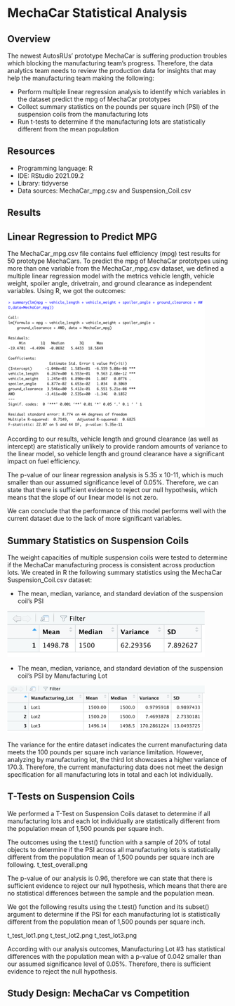 # MechaCar Statistical Analysis

## Overview
The newest AutosRUs’ prototype MechaCar is suffering production troubles which blocking the manufacturing team’s progress. Therefore, the data analytics team needs to review the production data for insights that may help the manufacturing team making the following:
  - Perform multiple linear regression analysis to identify which variables in the dataset predict the mpg of MechaCar prototypes
  - Collect summary statistics on the pounds per square inch (PSI) of the suspension coils from the manufacturing lots
  - Run t-tests to determine if the manufacturing lots are statistically different from the mean population

## Resources
  - Programming language: R
  - IDE: RStudio 2021.09.2
  - Library: tidyverse
  - Data sources: MechaCar_mpg.csv and Suspension_Coil.csv

## Results

## Linear Regression to Predict MPG
The MechaCar_mpg.csv file contains fuel efficiency (mpg) test results for 50 prototype MechaCars. To predict the mpg of MechaCar prototypes using more than one variable from the MechaCar_mpg.csv dataset, we defined a multiple linear regression model with the metrics vehicle length, vehicle weight, spoiler angle, drivetrain, and ground clearance as independent variables. Using R, we got the outcomes:

<img src="Resources/mpg_lm.png" width="450" />

According to our results, vehicle length and ground clearance (as well as intercept) are statistically unlikely to provide random amounts of variance to the linear model, so vehicle length and ground clearance have a significant impact on fuel efficiency.

The p-value of our linear regression analysis is 5.35 x 10-11, which is much smaller than our assumed significance level of 0.05%. Therefore, we can state that there is sufficient evidence to reject our null hypothesis, which means that the slope of our linear model is not zero.

We can conclude that the performance of this model performs well with the current dataset due to the lack of more significant variables.

## Summary Statistics on Suspension Coils
The weight capacities of multiple suspension coils were tested to determine if the MechaCar manufacturing process is consistent across production lots. We created in R the following summary statistics using the MechaCar Suspension_Coil.csv dataset:

-	The mean, median, variance, and standard deviation of the suspension coil’s PSI

<img src="Resources/coils_measures.png" width="450" /> 

-	The mean, median, variance, and standard deviation of the suspension coil’s PSI by Manufacturing Lot
<img src="Resources/lot_measures.png" width="450" />  

The variance for the entire dataset indicates the current manufacturing data meets the 100 pounds per square inch variance limitation. However, analyzing by manufacturing lot, the third lot showcases a higher variance of 170.3. Therefore, the current manufacturing data does not meet the design specification for all manufacturing lots in total and each lot individually.

## T-Tests on Suspension Coils
 
We performed a T-Test on Suspension Coils dataset to determine if all manufacturing lots and each lot individually are statistically different from the population mean of 1,500 pounds per square inch.

The outcomes using the t.test() function with a sample of 20% of total objects to determine if the PSI across all manufacturing lots is statistically different from the population mean of 1,500 pounds per square inch are following.
t_test_overall.png

The p-value of our analysis is 0.96, therefore we can state that there is sufficient evidence to reject our null hypothesis, which means that there are no statistical differences between the sample and the population mean.

We got the following results using the t.test() function and its subset() argument to determine if the PSI for each manufacturing lot is statistically different from the population mean of 1,500 pounds per square inch.

t_test_lot1.png
t_test_lot2.png
t_test_lot3.png

According with our analysis outcomes, Manufacturing Lot #3 has statistical differences with the population mean with a p-value of 0.042 smaller than our assumed significance level of 0.05%. Therefore, there is sufficient evidence to reject the null hypothesis.

## Study Design: MechaCar vs Competition
